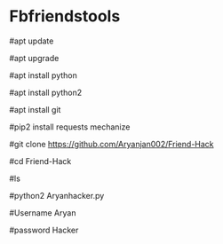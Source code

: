 # Fbfriendstools
#apt update

#apt upgrade

#apt install python

#apt install python2

#apt install git

#pip2 install requests mechanize

#git clone https://github.com/Aryanjan002/Friend-Hack

#cd Friend-Hack

#ls

#python2 Aryanhacker.py

#Username Aryan

#password Hacker
